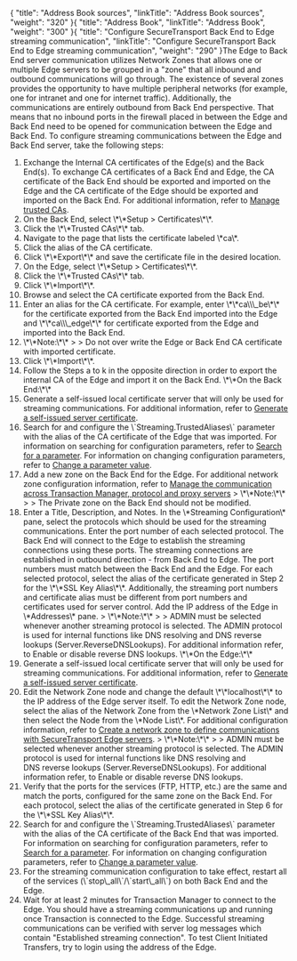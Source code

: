 {
    "title": "Address Book sources",
    "linkTitle": "Address Book sources",
    "weight": "320"
}{
"title": "Address Book",
"linkTitle": "Address Book",
"weight": "300"
}{
"title": "Configure SecureTransport Back End to Edge streaming communication",
"linkTitle": "Configure SecureTransport Back End to Edge streaming communication",
"weight": "290"
}The Edge to Back End server communication utilizes Network Zones that allows one or multiple Edge servers to be grouped in a "zone" that all inbound and outbound communications will go through. The existence of several zones provides the opportunity to have multiple peripheral networks (for example, one for intranet and one for internet traffic). Additionally, the communications are entirely outbound from Back End perspective. That means that no inbound ports in the firewall placed in between the Edge and Back End need to be opened for communication between the Edge and Back End.
To configure streaming communications between the Edge and Back End server, take the following steps:
1. Exchange the Internal CA certificates of the Edge(s) and the Back End(s). To exchange CA certificates of a Back End and Edge, the CA certificate of the Back End should be exported and imported on the Edge and the CA certificate of the Edge should be exported and imported on the Back End. For additional information, refer to <a href="" class="MCXref xref">Manage trusted CAs</a>.
1. On the Back End, select \\\*\\\*Setup &gt; Certificates\\\*\\\*.
2. Click the \\\*\\\*Trusted CAs\\\*\\\* tab.
3. Navigate to the page that lists the certificate labeled \\\*ca\\\*.
4. Click the alias of the CA certificate.
5. Click \\\*\\\*Export\\\*\\\* and save the certificate file in the desired location.
6. On the Edge, select \\\*\\\*Setup &gt; Certificates\\\*\\\*.
7. Click the \\\*\\\*Trusted CAs\\\*\\\* tab.
8. Click \\\*\\\*Import\\\*\\\*.
9. Browse and select the CA certificate exported from the Back End.
10. Enter an alias for the CA certificate. For example, enter \\\*\\\*ca\\\\\\\_be\\\*\\\* for the certificate exported from the Back End imported into the Edge and \\\*\\\*ca\\\\\\\_edge\\\*\\\* for certificate exported from the Edge and imported into the Back End.
11. \\\*\\\*Note:\\\*\\\*
&gt;
&gt; Do not over write the Edge or Back End CA certificate with imported certificate.
12. Click \\\*\\\*Import\\\*\\\*.
13. Follow the Steps a to k in the opposite direction in order to export the internal CA of the Edge and import it on the Back End.
\\\*\\\*On the Back End:\\\*\\\*
2. Generate a self-issued local certificate server that will only be used for streaming communications. For additional information, refer to <a href="#Generate" class="MCXref xref">Generate a self-issued server certificate</a>.
3. Search for and configure the \\\`Streaming.TrustedAliases\\\` parameter with the alias of the CA certificate of the Edge that was imported. For information on searching for configuration parameters, refer to <a href="#Search" class="MCXref xref">Search for a parameter</a>. For information on changing configuration parameters, refer to <a href="#Change" class="MCXref xref">Change a parameter value</a>.
4. Add a new zone on the Back End for the Edge. For additional network zone configuration information, refer to <a href="#Specify4" class="MCXref xref">Manage the communication across Transaction Manager, protocol and proxy servers</a>
&gt; \\\*\\\*Note:\\\*\\\*
&gt;
&gt; The Private zone on the Back End should not be modified.
5. Enter a Title, Description, and Notes. In the \\\*Streaming Configuration\\\* pane, select the protocols which should be used for the streaming communications. Enter the port number of each selected protocol. The Back End will connect to the Edge to establish the streaming connections using these ports. The streaming connections are established in outbound direction - from Back End to Edge. The port numbers must match between the Back End and the Edge. For each selected protocol, select the alias of the certificate generated in Step 2 for the \\\*\\\*SSL Key Alias\\\*\\\*. Additionally, the streaming port numbers and certificate alias must be different from port numbers and certificates used for server control. Add the IP address of the Edge in \\\*Addresses\\\* pane.
&gt; \\\*\\\*Note:\\\*\\\*
&gt;
&gt; ADMIN must be selected whenever another streaming protocol is selected. The ADMIN protocol is used for internal functions like DNS resolving and DNS reverse lookups (Server.ReverseDNSLookups). For additional information refer, to Enable or disable reverse DNS lookups.
\\\*\\\*On the Edge:\\\*\\\*
6. Generate a self-issued local certificate server that will only be used for streaming communications. For additional information, refer to <a href="#Generate" class="MCXref xref">Generate a self-issued server certificate</a>.
7. Edit the Network Zone node and change the default \\\*\\\*localhost\\\*\\\* to the IP address of the Edge server itself. To edit the Network Zone node, select the alias of the Network Zone from the \\\*Network Zone List\\\* and then select the Node from the \\\*Node List\\\*. For additional configuration information, refer to <a href="#Create" class="MCXref xref">Create a network zone to define communications with SecureTransport Edge servers</a>.
&gt; \\\*\\\*Note:\\\*\\\*
&gt;
&gt; ADMIN must be selected whenever another streaming protocol is selected. The ADMIN protocol is used for internal functions like DNS resolving and DNS reverse lookups (Server.ReverseDNSLookups). For additional information refer, to Enable or disable reverse DNS lookups.
8. Verify that the ports for the services (FTP, HTTP, etc.) are the same and match the ports, configured for the same zone on the Back End. For each protocol, select the alias of the certificate generated in Step 6 for the \\\*\\\*SSL Key Alias\\\*\\\*.
9. Search for and configure the \\\`Streaming.TrustedAliases\\\` parameter with the alias of the CA certificate of the Back End that was imported. For information on searching for configuration parameters, refer to <a href="#Search" class="MCXref xref">Search for a parameter</a>. For information on changing configuration parameters, refer to <a href="#Change" class="MCXref xref">Change a parameter value</a>.
10. For the streaming communication configuration to take effect, restart all of the services (\\\`stop\\\_all\\\`/\\\`start\\\_all\\\`) on both Back End and the Edge.
11. Wait for at least 2 minutes for Transaction Manager to connect to the Edge. You should have a streaming communications up and running once Transaction is connected to the Edge. Successful streaming communications can be verified with server log messages which contain "Established streaming connection".
To test Client Initiated Transfers, try to login using the address of the Edge.
